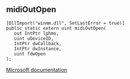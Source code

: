 ## midiOutOpen

```
[DllImport("winmm.dll", SetLastError = true)]
public static extern uint midiOutOpen(
   out IntPtr lphmo,
   uint uDeviceID,
   IntPtr dwCallback,
   IntPtr dwInstance,
   uint fdwOpen
);
```

[Microsoft documentation](TODO)
